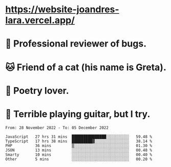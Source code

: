 # https://website-joandres-lara.vercel.app/
# 🐛 Professional reviewer of bugs.
# 🐱 Friend of a cat (his name is Greta).
# 📜 Poetry lover.
# 🎸 Terrible playing guitar, but I try.

<!--START_SECTION:waka-->

```text
From: 28 November 2022 - To: 05 December 2022

JavaScript   27 hrs 31 mins  ███████████████░░░░░░░░░░   59.48 %
TypeScript   17 hrs 38 mins  █████████▓░░░░░░░░░░░░░░░   38.14 %
PHP          36 mins         ▒░░░░░░░░░░░░░░░░░░░░░░░░   01.30 %
JSON         13 mins         ░░░░░░░░░░░░░░░░░░░░░░░░░   00.48 %
Smarty       10 mins         ░░░░░░░░░░░░░░░░░░░░░░░░░   00.40 %
Other        5 mins          ░░░░░░░░░░░░░░░░░░░░░░░░░   00.20 %
```

<!--END_SECTION:waka-->
